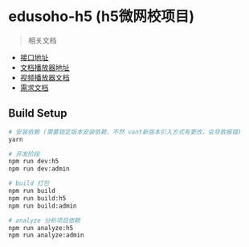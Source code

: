 # edusoho-h5 (h5微网校项目)

> 相关文档

- [接口地址](http://kb.codeages.net/edusoho/api/api-h5.html)
- [文档播放器地址](http://coding.codeages.net/qiqiuyun/api-doc/blob/master/v2/resource-play.md)
- [视频播放器文档](/doc/player.md)
- [需求文档](https://pro.modao.cc/app/43be7ceee9ba1239e1366453d273907de9ac2043#screen=sFAABE922B31526366021396)

## Build Setup

``` bash
# 安装依赖 (需要锁定版本安装依赖，不然 vant新版本引入方式有更改，会导致报错)
yarn

# 开发阶段
npm run dev:h5
npm run dev:admin

# build 打包
npm run build
npm run build:h5
npm run build:admin

# analyze 分析项目依赖
npm run analyze:h5
npm run analyze:admin

```

